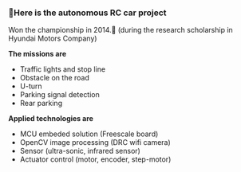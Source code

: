 

### 🚙Here is the autonomous RC car project

Won the championship in 2014.🥇 (during the research scholarship in Hyundai Motors Company)

**The missions are**

- Traffic lights and stop line
- Obstacle on the road
- U-turn
- Parking signal detection
- Rear parking

**Applied technologies are**

- MCU embeded solution (Freescale board)
- OpenCV image processing (DRC wifi camera)
- Sensor (ultra-sonic, infrared sensor)
- Actuator control (motor, encoder, step-motor)
